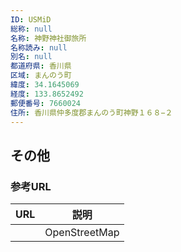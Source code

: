 ```yaml
---
ID: USMiD
総称: null
名称: 神野神社御旅所
名称読み: null
別名: null
都道府県: 香川県
区域: まんのう町
緯度: 34.1645069
経度: 133.8652492
郵便番号: 7660024
住所: 香川県仲多度郡まんのう町神野１６８−２
---
```


## その他

### 参考URL

| URL | 説明          |
| --- | ------------- |
|     | OpenStreetMap |
